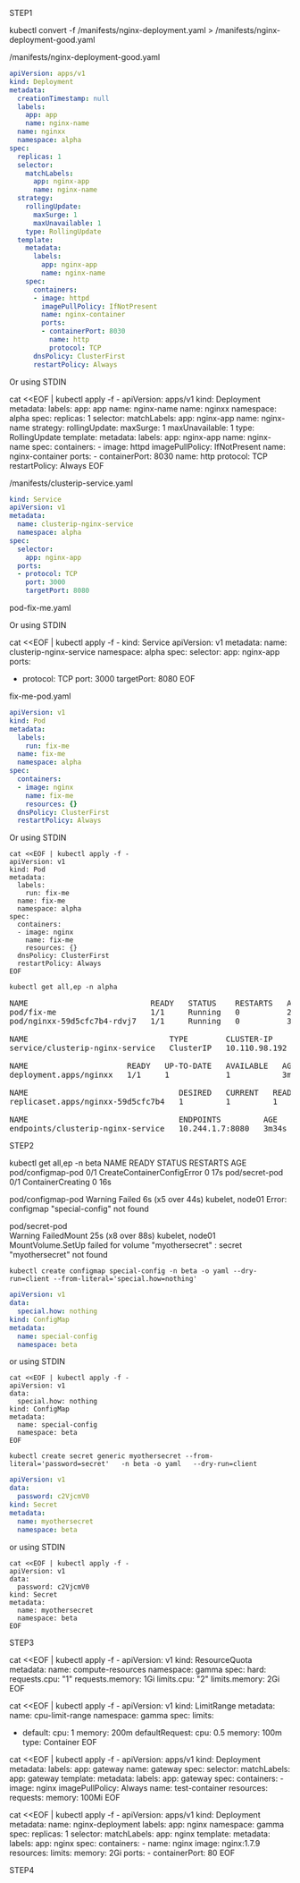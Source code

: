 STEP1


kubectl convert -f /manifests/nginx-deployment.yaml > /manifests/nginx-deployment-good.yaml

/manifests/nginx-deployment-good.yaml

```yaml
apiVersion: apps/v1
kind: Deployment
metadata:
  creationTimestamp: null
  labels:
    app: app
    name: nginx-name
  name: nginxx
  namespace: alpha
spec:
  replicas: 1
  selector:
    matchLabels:
      app: nginx-app
      name: nginx-name
  strategy:
    rollingUpdate:
      maxSurge: 1
      maxUnavailable: 1
    type: RollingUpdate
  template:
    metadata:
      labels:
        app: nginx-app
        name: nginx-name
    spec:
      containers:
      - image: httpd
        imagePullPolicy: IfNotPresent
        name: nginx-container
        ports:
        - containerPort: 8030
          name: http
          protocol: TCP
      dnsPolicy: ClusterFirst
      restartPolicy: Always
```

Or using STDIN

cat <<EOF | kubectl apply -f -
apiVersion: apps/v1
kind: Deployment
metadata:
  labels:
    app: app
    name: nginx-name
  name: nginxx
  namespace: alpha
spec:
  replicas: 1
  selector:
    matchLabels:
      app: nginx-app
      name: nginx-name
  strategy:
    rollingUpdate:
      maxSurge: 1
      maxUnavailable: 1
    type: RollingUpdate
  template:
    metadata:
      labels:
        app: nginx-app
        name: nginx-name
    spec:
      containers:
      - image: httpd
        imagePullPolicy: IfNotPresent
        name: nginx-container
        ports:
        - containerPort: 8030
          name: http
          protocol: TCP
      restartPolicy: Always
EOF



/manifests/clusterip-service.yaml

```yaml
kind: Service
apiVersion: v1
metadata:
  name: clusterip-nginx-service
  namespace: alpha
spec:
  selector:
    app: nginx-app
  ports:
  - protocol: TCP
    port: 3000
    targetPort: 8080
```
pod-fix-me.yaml

Or using STDIN

cat <<EOF | kubectl apply -f -
kind: Service
apiVersion: v1
metadata:
  name: clusterip-nginx-service
  namespace: alpha
spec:
  selector:
    app: nginx-app
  ports:
  - protocol: TCP
    port: 3000
    targetPort: 8080
EOF

fix-me-pod.yaml

```yaml
apiVersion: v1
kind: Pod
metadata:
  labels:
    run: fix-me
  name: fix-me
  namespace: alpha
spec:
  containers:
  - image: nginx
    name: fix-me
    resources: {}
  dnsPolicy: ClusterFirst
  restartPolicy: Always
```

Or using STDIN


```
cat <<EOF | kubectl apply -f -
apiVersion: v1
kind: Pod
metadata:
  labels:
    run: fix-me
  name: fix-me
  namespace: alpha
spec:
  containers:
  - image: nginx
    name: fix-me
    resources: {}
  dnsPolicy: ClusterFirst
  restartPolicy: Always
EOF
```

```
kubectl get all,ep -n alpha
```
<pre>
NAME                          READY   STATUS    RESTARTS   AGE
pod/fix-me                    1/1     Running   0          2m17s
pod/nginxx-59d5cfc7b4-rdvj7   1/1     Running   0          3m26s

NAME                              TYPE        CLUSTER-IP      EXTERNAL-IP   PORT(S)    AGE
service/clusterip-nginx-service   ClusterIP   10.110.98.192   <none>        3000/TCP   3m34s

NAME                     READY   UP-TO-DATE   AVAILABLE   AGE
deployment.apps/nginxx   1/1     1            1           3m26s

NAME                                DESIRED   CURRENT   READY   AGE
replicaset.apps/nginxx-59d5cfc7b4   1         1         1       3m26s

NAME                                ENDPOINTS         AGE
endpoints/clusterip-nginx-service   10.244.1.7:8080   3m34s
</pre>


STEP2

kubectl get all,ep -n beta
NAME                READY   STATUS                       RESTARTS   AGE
pod/configmap-pod   0/1     CreateContainerConfigError   0          17s
pod/secret-pod      0/1     ContainerCreating            0          16s


pod/configmap-pod
Warning  Failed     6s (x5 over 44s)  kubelet, node01  Error: configmap "special-config" not found

pod/secret-pod  
Warning  FailedMount  25s (x8 over 88s)  kubelet, node01  MountVolume.SetUp failed for volume "myothersecret" : secret "myothersecret" not found

```
kubectl create configmap special-config -n beta -o yaml --dry-run=client --from-literal='special.how=nothing'
```

```yaml
apiVersion: v1
data:
  special.how: nothing
kind: ConfigMap
metadata:
  name: special-config
  namespace: beta
```

or using STDIN 

```
cat <<EOF | kubectl apply -f -
apiVersion: v1
data:
  special.how: nothing
kind: ConfigMap
metadata:
  name: special-config
  namespace: beta
EOF
```


```
kubectl create secret generic myothersecret --from-literal='password=secret'   -n beta -o yaml   --dry-run=client
```

```yaml
apiVersion: v1
data:
  password: c2VjcmV0
kind: Secret
metadata:
  name: myothersecret
  namespace: beta
```

or using STDIN

```
cat <<EOF | kubectl apply -f -
apiVersion: v1
data:
  password: c2VjcmV0
kind: Secret
metadata:
  name: myothersecret
  namespace: beta
EOF
```


STEP3

cat <<EOF | kubectl apply -f -
apiVersion: v1
kind: ResourceQuota
metadata:
  name: compute-resources
  namespace: gamma
spec:
  hard:
    requests.cpu: "1"
    requests.memory: 1Gi
    limits.cpu: "2"
    limits.memory: 2Gi
EOF

cat <<EOF | kubectl apply -f -
apiVersion: v1
kind: LimitRange
metadata:
  name: cpu-limit-range
  namespace: gamma
spec:
  limits:
  - default:
      cpu: 1
      memory: 200m
    defaultRequest:
      cpu: 0.5
      memory: 100m
    type: Container
EOF

cat <<EOF | kubectl apply -f -
apiVersion: apps/v1
kind: Deployment
metadata:
  labels:
    app: gateway
  name: gateway
spec:
  selector:
    matchLabels:
      app: gateway
  template:
    metadata:
      labels:
        app: gateway
    spec:
      containers:
      - image: nginx
        imagePullPolicy: Always
        name: test-container
        resources:
          requests:
            memory: 100Mi
EOF

cat <<EOF | kubectl apply -f -
apiVersion: apps/v1
kind: Deployment
metadata:
 name: nginx-deployment
 labels:
   app: nginx
   namespace: gamma
spec:
 replicas: 1
 selector:
   matchLabels:
     app: nginx
 template:
   metadata:
     labels:
       app: nginx
   spec:
     containers:
     - name: nginx
       image: nginx:1.7.9
       resources:
         limits:
           memory: 2Gi
       ports:
       - containerPort: 80
EOF

STEP4

